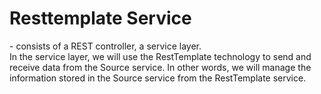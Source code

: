 # Resttemplate Service

\- consists of a REST controller, a service layer.  
In the service layer, we will use the RestTemplate technology to send and receive data from the Source service. 
In other words, we will manage the information stored in the Source service from the RestTemplate service. 